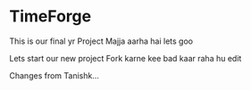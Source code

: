 # TimeForge
This is our final yr Project
Majja aarha hai lets goo

Lets start our new project
Fork karne kee bad kaar raha hu edit

Changes from Tanishk...